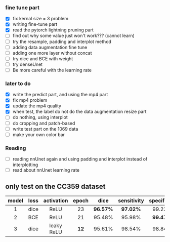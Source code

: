 ### fine tune part
- [X] fix kernal size = 3 problem
- [X] writing fine-tune part
- [X] read the pytorch lightning pruning part
- [ ] find out why some value just won't work??? (cannot learn)
- [ ] try the resample, padding and interplot method
- [ ] adding data augmentation fine tune
- [ ] adding one more layer without concat
- [ ] try dice and BCE with weight
- [ ] try denseUnet
- [ ] Be more careful with the learning rate

### later to do 
- [X] write the predict part, and using the mp4 part
- [X] fix mp4 problem
- [X] update the mp4 quality
- [X] when test, the label do not do the data augmentation resize part
- [ ] do nothing, using interplot
- [ ] do cropping and patch-based
- [ ] write test part on the 1069 data
- [ ] make your own color bar

### Reading
- [ ] reading nnUnet again and using padding and interplot instead of interplotting
- [ ] read about nnUnet learning rate

## only test on the CC359 dataset

| model|loss|activation|epoch| dice | sensitivity | specificity |
|:-----:|:----:|:-----:|:----:|:-----:|:----:|:-----:|
| 1| dice |ReLU |23|**96.57%**|**97.02%**|99.23%|
| 2| BCE |ReLU|21|95.48%|95.98%|**99.47%**|
| 3| dice|leaky ReLU|**12**|95.61%|98.54%|98.84%|

